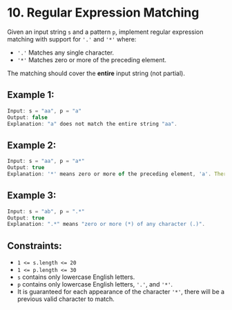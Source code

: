# 10. Regular Expression Matching

Given an input string `s` and a pattern `p`, implement regular expression matching with support for `'.'` and `'*'` where:

- `'.'` Matches any single character.
- `'*'` Matches zero or more of the preceding element.

The matching should cover the **entire** input string (not partial).

## Example 1:

```javascript
Input: s = "aa", p = "a"
Output: false
Explanation: "a" does not match the entire string "aa".
```

## Example 2:

```javascript
Input: s = "aa", p = "a*"
Output: true
Explanation: '*' means zero or more of the preceding element, 'a'. Therefore, by repeating 'a' once, it becomes "aa".
```

## Example 3:

```javascript
Input: s = "ab", p = ".*"
Output: true
Explanation: ".*" means "zero or more (*) of any character (.)".
```

## Constraints:

- `1 <= s.length <= 20`
- `1 <= p.length <= 30`
- `s` contains only lowercase English letters.
- `p` contains only lowercase English letters, `'.'`, and `'*'`.
- It is guaranteed for each appearance of the character `'*'`, there will be a previous valid character to match.
